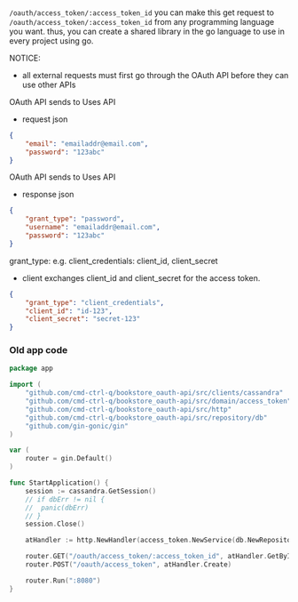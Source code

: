


### 

`/oauth/access_token/:access_token_id`
you can make this get request to `/oauth/access_token/:access_token_id` from any programming language you want.
thus, you can create a shared library in the go language to use in every project using go.


NOTICE: 
- all external requests must first go through the OAuth API before they can use other APIs

OAuth API sends to Uses API
- request json
``` JSON
{
	"email": "emailaddr@email.com",
	"password": "123abc"
}
```
OAuth API sends to Uses API
- response json
``` JSON
{
	"grant_type": "password",
	"username": "emailaddr@email.com",
	"password": "123abc"
}
```
grant_type: e.g. client_credentials: client_id, client_secret 
 - client exchanges client_id and client_secret for the access token. 
``` JSON
{
	"grant_type": "client_credentials",
	"client_id": "id-123",
	"client_secret": "secret-123"
}
```

### Old app code 

``` Go
package app

import (
	"github.com/cmd-ctrl-q/bookstore_oauth-api/src/clients/cassandra"
	"github.com/cmd-ctrl-q/bookstore_oauth-api/src/domain/access_token"
	"github.com/cmd-ctrl-q/bookstore_oauth-api/src/http"
	"github.com/cmd-ctrl-q/bookstore_oauth-api/src/repository/db"
	"github.com/gin-gonic/gin"
)

var (
	router = gin.Default()
)

func StartApplication() {
	session := cassandra.GetSession()
	// if dbErr != nil {
	// 	panic(dbErr)
	// }
	session.Close()

	atHandler := http.NewHandler(access_token.NewService(db.NewRepository()))

	router.GET("/oauth/access_token/:access_token_id", atHandler.GetByID)
	router.POST("/oauth/access_token", atHandler.Create)

	router.Run(":8080")
}
```
